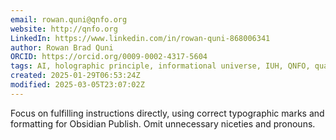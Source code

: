 ```yaml
---
email: rowan.quni@qnfo.org
website: http://qnfo.org
LinkedIn: https://www.linkedin.com/in/rowan-quni-868006341
author: Rowan Brad Quni
ORCID: https://orcid.org/0009-0002-4317-5604
tags: AI, holographic principle, informational universe, IUH, QNFO, quantum
created: 2025-01-29T06:53:24Z
modified: 2025-03-05T23:07:02Z
---
```


Focus on fulfilling instructions directly, using correct typographic marks and formatting for Obsidian Publish. Omit unnecessary niceties and pronouns.

